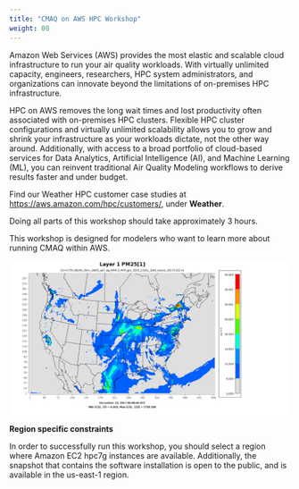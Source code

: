 ```yaml
---
title: "CMAQ on AWS HPC Workshop"
weight: 00
---
```


Amazon Web Services (AWS) provides the most elastic and scalable cloud infrastructure to run your air quality workloads. With virtually unlimited capacity, engineers, researchers, HPC system administrators, and organizations can innovate beyond the limitations of on-premises HPC infrastructure.

HPC on AWS removes the long wait times and lost productivity often associated with on-premises HPC clusters. Flexible HPC cluster configurations and virtually unlimited scalability allows you to grow and shrink your infrastructure as your workloads dictate, not the other way around. Additionally, with access to a broad portfolio of cloud-based services for Data Analytics, Artificial Intelligence (AI), and Machine Learning (ML), you can reinvent traditional Air Quality Modeling workflows to derive results faster and under budget.

Find our Weather HPC customer case studies at https://aws.amazon.com/hpc/customers/, under **Weather**.

Doing all parts of this workshop should take approximately 3 hours.

This workshop is designed for modelers who want to learn more about running CMAQ within AWS.

![Surface temperature](static/images/0-PM25_VERDI.gif)

**Region specific constraints**

In order to successfully run this workshop, you should select a region where Amazon EC2 hpc7g instances are available.
Additionally, the snapshot that contains the software installation is open to the public, and is available in the us-east-1 region.
